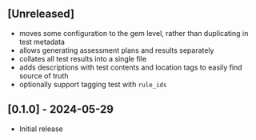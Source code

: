 ## [Unreleased]

- moves some configuration to the gem level, rather than duplicating in test metadata
- allows generating assessment plans and results separately
- collates all test results into a single file
- adds descriptions with test contents and location tags to easily find source of truth
- optionally support tagging test with `rule_ids`

## [0.1.0] - 2024-05-29

- Initial release
